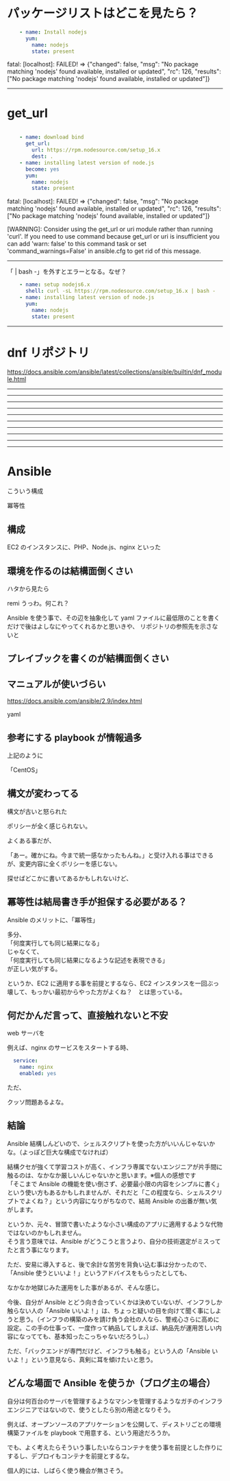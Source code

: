 # パッケージリストはどこを見たら？
```yaml
    - name: Install nodejs
      yum:
        name: nodejs
        state: present
```

fatal: [localhost]: FAILED! => {"changed": false, "msg": "No package matching 'nodejs' found available, installed or updated", "rc": 126,   "results": ["No package matching 'nodejs' found available, installed or updated"]}

_____________________________________________
# get_url

```yaml

    - name: download bind
      get_url:
        url: https://rpm.nodesource.com/setup_16.x
        dest: .
    - name: installing latest version of node.js
      become: yes
      yum:
        name: nodejs
        state: present
```

fatal: [localhost]: FAILED! => {"changed": false, "msg": "No package matching 'nodejs' found available, installed or updated", "rc": 126, "results": ["No package matching 'nodejs' found available, installed or updated"]}



[WARNING]: Consider using the get_url or uri module rather than running 'curl'.  If you need to use command because get_url or uri is insufficient you can add 'warn: false' to
this command task or set 'command_warnings=False' in ansible.cfg to get rid of this message.


_____________________________________________

「 | bash -」を外すとエラーとなる。なぜ？
```yaml
    - name: setup nodejs6.x
      shell: curl -sL https://rpm.nodesource.com/setup_16.x | bash -
    - name: installing latest version of node.js
      yum:
        name: nodejs
        state: present
```


_____________________________________________
# dnf リポジトリ
https://docs.ansible.com/ansible/latest/collections/ansible/builtin/dnf_module.html


_____________________________________________
_____________________________________________
_____________________________________________
_____________________________________________
_____________________________________________
_____________________________________________
_____________________________________________
_____________________________________________
_____________________________________________
_____________________________________________
# Ansible

こういう構成

冪等性

## 構成
EC2 のインスタンスに、PHP、Node.js、nginx といった


## 環境を作るのは結構面倒くさい

ハタから見たら

remi 
うっわ。何これ？

Ansible を使う事で、その辺を抽象化して yaml ファイルに最低限のことを書くだけで後はよしなにやってくれるかと思いきや、
リポジトリの参照先を示さないと


## プレイブックを書くのが結構面倒くさい


## マニュアルが使いづらい
https://docs.ansible.com/ansible/2.9/index.html  

yaml



## 参考にする playbook が情報過多
上記のように


「CentOS」


## 構文が変わってる
構文が古いと怒られた

ポリシーが全く感じられない。  

よくある事だが、

「あー。確かにね。今まで統一感なかったもんね。」と受け入れる事はできるが、変更内容に全くポリシーを感じない。

探せばどこかに書いてあるかもしれないけど、


## 冪等性は結局書き手が担保する必要がある？
Ansible のメリットに、「冪等性」

多分、  
「何度実行しても同じ結果になる」  
じゃなくて、  
「何度実行しても同じ結果になるような記述を表現できる」  
が正しい気がする。  

というか、EC2 に適用する事を前提とするなら、EC2 インスタンスを一回ぶっ壊して、もっかい最初からやった方がよくね？　とは思っている。  


## 何だかんだ言って、直接触れないと不安
web サーバを

例えば、nginx のサービスをスタートする時、
```yaml
  service:
    name: nginx
    enabled: yes
```

ただ、

クッソ問題あるよな。


## 結論
Ansible 結構しんどいので、シェルスクリプトを使った方がいいんじゃないかな。（よっぽど巨大な構成でなければ）  

結構クセが強くて学習コストが高く、インフラ専属でないエンジニアが片手間に触るのは、なかなか厳しいんじゃないかと思います。※個人の感想です  
「そこまで Ansible の機能を使い倒さず、必要最小限の内容をシンプルに書く」という使い方もあるかもしれませんが、それだと「この程度なら、シェルスクリプトでよくね？」という内容になりがちなので、結局 Ansible の出番が無い気がします。  

というか、元々、冒頭で書いたような小さい構成のアプリに適用するような代物ではないのかもしれません。  
そう言う意味では、Ansible がどうこうと言うより、自分の技術選定がミスってたと言う事になります。  

ただ、安易に導入すると、後で余計な苦労を背負い込む事は分かったので、「Ansible 使うといいよ！」というアドバイスをもらったとしても、

なかなか地獄じみた運用をした事があるが、そんな感じ。

今後、自分が Ansible とどう向き合っていくかは決めていないが、インフラしか触らない人の「Ansible いいよ！」は、ちょっと疑いの目を向けて聞く事にしようと思う。（インフラの構築のみを請け負う会社の人なら、警戒心さらに高めに設定。この手の仕事って、一度作って納品してしまえば、納品先が運用苦しい内容になってても、基本知ったこっちゃないだろうし。）  

ただ、「バックエンドが専門だけど、インフラも触る」という人の「Ansible いいよ！」という意見なら、真剣に耳を傾けたいと思う。  


## どんな場面で Ansible を使うか（ブログ主の場合）
自分は何百台のサーバを管理するようなマシンを管理するようなガチのインフラエンジニアではないので、使うとしたら別の用途となりそう。  

例えば、オープンソースのアプリケーションを公開して、ディストリごとの環境構築ファイルを playbook で用意する、という用途だろうか。  

でも、よく考えたらそういう事したいならコンテナを使う事を前提とした作りにするし、デプロイもコンテナを前提とするな。  

個人的には、しばらく使う機会が無さそう。  

